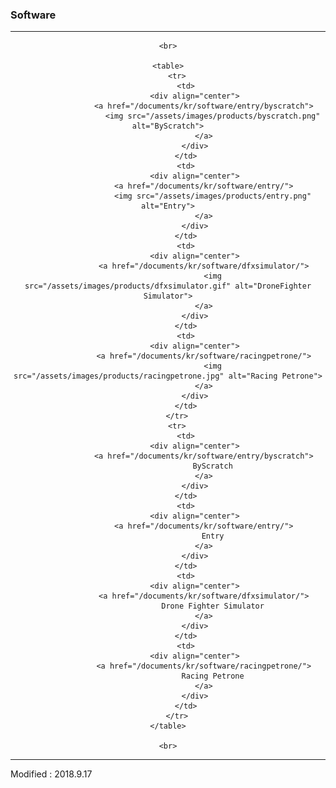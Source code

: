 ### Software

---

<div align="center">

    <br>
    
    <table>
        <tr>
            <td>
                <div align="center">
                    <a href="/documents/kr/software/entry/byscratch">
                        <img src="/assets/images/products/byscratch.png" alt="ByScratch">
                    </a>
                </div>
            </td>
            <td>
                <div align="center">
                    <a href="/documents/kr/software/entry/">
                        <img src="/assets/images/products/entry.png" alt="Entry">
                    </a>
                </div>
            </td>
            <td>
                <div align="center">
                    <a href="/documents/kr/software/dfxsimulator/">
                        <img src="/assets/images/products/dfxsimulator.gif" alt="DroneFighter Simulator">
                    </a>
                </div>
            </td>
            <td>
                <div align="center">
                    <a href="/documents/kr/software/racingpetrone/">
                        <img src="/assets/images/products/racingpetrone.jpg" alt="Racing Petrone">
                    </a>
                </div>
            </td>
        </tr>
        <tr>
            <td>
                <div align="center">
                    <a href="/documents/kr/software/entry/byscratch">
                        ByScratch
                    </a>
                </div>
            </td>
            <td>
                <div align="center">
                    <a href="/documents/kr/software/entry/">
                        Entry
                    </a>
                </div>
            </td>
            <td>
                <div align="center">
                    <a href="/documents/kr/software/dfxsimulator/">
                        Drone Fighter Simulator
                    </a>
                </div>
            </td>
            <td>
                <div align="center">
                    <a href="/documents/kr/software/racingpetrone/">
                        Racing Petrone
                    </a>
                </div>
            </td>
        </tr>
    </table>

    <br>

</div>

---

Modified : 2018.9.17